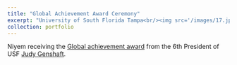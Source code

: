 ```yaml
---
title: "Global Achievement Award Ceremony"
excerpt: "University of South Florida Tampa<br/><img src='/images/17.jpg' width='300' ><img src='/images/16.jpg' width='300' >"
collection: portfolio
---
```

Niyem receiving the [Global achievement award](https://www.usf.edu/world/about/news/2017-global-achievement-awards.aspx) from the 6th President of USF [Judy Genshaft](https://en.wikipedia.org/wiki/Judy_Genshaft).
